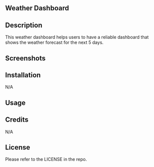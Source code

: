 ## Weather Dashboard

## Description
This weather dashboard helps users to have a reliable dashboard that shows the weather forecast for the next 5 days.

## Screenshots


## Installation
N/A

## Usage

## Credits
N/A

## License
Please refer to the LICENSE in the repo.
